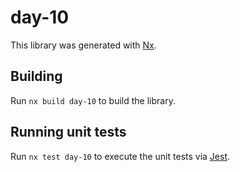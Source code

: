 # day-10

This library was generated with [Nx](https://nx.dev).

## Building

Run `nx build day-10` to build the library.

## Running unit tests

Run `nx test day-10` to execute the unit tests via [Jest](https://jestjs.io).
